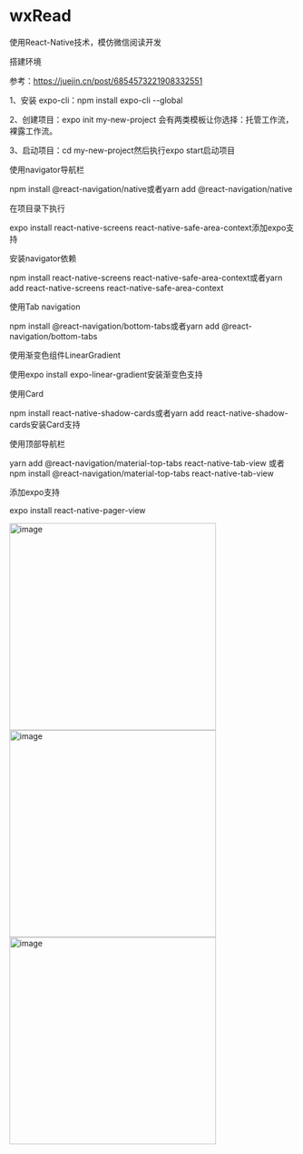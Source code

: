 # wxRead
使用React-Native技术，模仿微信阅读开发

搭建环境

参考：https://juejin.cn/post/6854573221908332551

1、安装 expo-cli：npm install expo-cli --global

2、创建项目：expo init my-new-project 会有两类模板让你选择：托管工作流，裸露工作流。

3、启动项目：cd my-new-project然后执行expo start启动项目

使用navigator导航栏

npm install @react-navigation/native或者yarn add @react-navigation/native

在项目录下执行

expo install react-native-screens react-native-safe-area-context添加expo支持

安装navigator依赖

npm install react-native-screens react-native-safe-area-context或者yarn add react-native-screens react-native-safe-area-context

使用Tab navigation

npm install @react-navigation/bottom-tabs或者yarn add @react-navigation/bottom-tabs

使用渐变色组件LinearGradient

使用expo install expo-linear-gradient安装渐变色支持

使用Card

npm install react-native-shadow-cards或者yarn add react-native-shadow-cards安装Card支持

使用顶部导航栏

yarn add @react-navigation/material-top-tabs react-native-tab-view 或者 npm install @react-navigation/material-top-tabs react-native-tab-view

添加expo支持

expo install react-native-pager-view



<img width="364" alt="image" src="https://user-images.githubusercontent.com/20986192/179344048-6a87f2e2-fcac-422f-a74c-2a4454dbd110.png">
<img width="364" alt="image" src="https://user-images.githubusercontent.com/20986192/179434050-208c5b36-4005-4db2-b59d-51cf6cf86032.png">
<img width="364" alt="image" src="https://user-images.githubusercontent.com/20986192/179445904-7f26715c-dbc8-40e0-bb66-41912af26323.png">
